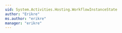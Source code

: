 ```yaml
---
uid: System.Activities.Hosting.WorkflowInstanceState
author: "Erikre"
ms.author: "erikre"
manager: "erikre"
---
```

